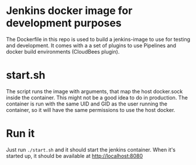 # Jenkins docker image for development purposes
The Dockerfile in this repo is used to build a jenkins-image to use for testing and development. It comes with a a set of plugins to use Pipelines and docker build environments (CloudBees plugin).

# start.sh
The script runs the image with arguments, that map the host docker.sock inside the container. This might not be a good idea to do in production. The container is run with the same UID and GID as the user running the container, so it will have the same permissions to use the host docker.

# Run it
Just run `./start.sh` and it should start the jenkins container. When it's started up, it should be available at <http://localhost:8080>

